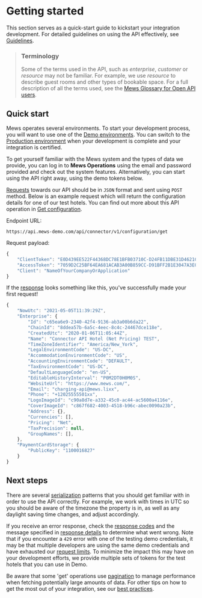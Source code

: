 # Getting started

This section serves as a quick-start guide to kickstart your integration development. For detailed guidelines on using the API effectively, see [Guidelines](../guidelines/README.md).

> ### Terminology
> Some of the terms used in the API, such as *enterprise*, *customer* or *resource* may not be familiar.
> For example, we use *resource* to describe guest rooms and other types of bookable space.
> For a full description of all the terms used, see the [Mews Glossary for Open API users](https://help.mews.com/s/article/Mews-Glossary-for-Open-API-users?language=en_US).

## Quick start

Mews operates several environments. To start your development process, you will want to use one of the [Demo environments](../guidelines/environments.md#demo-environments). You can switch to the [Production environment](../guidelines/environments.md#production-environment) when your development is complete and your integration is certified.

To get yourself familiar with the Mews system and the types of data we provide, you can log in to __Mews Operations__ using the email and password provided and check out the system features. Alternatively, you can start using the API right away, using the demo tokens below.

[Requests](../guidelines/requests.md) towards our API should be in `JSON` format and sent using `POST` method. Below is an example request which will return the configuration details for one of our test hotels. You can find out more about this API operation in [Get configuration](../operations/configuration.md#get-configuration).

Endpoint URL:

`https://api.mews-demo.com/api/connector/v1/configuration/get`

Request payload:
```javascript
{
    "ClientToken": "E0D439EE522F44368DC78E1BFB03710C-D24FB11DBE31D4621C4817E028D9E1D",
    "AccessToken": "7059D2C25BF64EA681ACAB3A00B859CC-D91BFF2B1E3047A3E0DEC1D57BE1382",
    "Client": "NameOfYourCompanyOrApplication"
}
```

If the [response](../guidelines/responses.md) looks something like this, you've successfully made your first request!
```javascript
{
    "NowUtc": "2021-05-05T11:39:29Z",
    "Enterprise": {
        "Id": "c65ea6e9-2340-42f4-9136-ab3a00b6da22",
        "ChainId": "8ddea57b-6a5c-4eec-8c4c-24467dce118e",
        "CreatedUtc": "2020-01-06T11:05:44Z",
        "Name": "Connector API Hotel (Net Pricing) TEST",
        "TimeZoneIdentifier": "America/New_York",
        "LegalEnvironmentCode": "US-DC",
        "AccommodationEnvironmentCode": "US",
        "AccountingEnvironmentCode": "DEFAULT",
        "TaxEnvironmentCode": "US-DC",
        "DefaultLanguageCode": "en-US",
        "EditableHistoryInterval": "P0M2DT0H0M0S",
        "WebsiteUrl": "https://www.mews.com/",
        "Email": "charging-api@mews.lixx",
        "Phone": "+12025555501xx",
        "LogoImageId": "c90a8d7e-a332-45c0-ac44-ac5600a4116e",
        "CoverImageId": "c867f682-4003-4518-b96c-abec0090a23b",
        "Address": {},
        "Currencies": [],
        "Pricing": "Net",
        "TaxPrecision": null,
        "GroupNames": [],
    },
    "PaymentCardStorage": {
        "PublicKey": "1100016827"
    }
}
```

## Next steps

There are several [serialization](../guidelines/serialization.md) patterns that you should get familiar with in order to use the API correctly. For example, we work with times in UTC so you should be aware of the timezone the property is in, as well as any daylight saving time changes, and adjust accordingly.

If you receive an error response, check the [response codes](../guidelines/responses.md#response-codes) and the message specified in [response details](../guidelines/responses.md#response-details) to determine what went wrong.
Note that if you encounter a `429` error with one of the testing demo credentials, it may be that multiple developers are using the same demo credentials and have exhausted our [request limits](../guidelines/requests.md#request-limits).
To minimize the impact this may have on your development efforts, we provide multiple sets of tokens for the test hotels that you can use in Demo.

Be aware that some 'get' operations use [pagination](../guidelines/pagination.md) to manage performance when fetching potentially large amounts of data. For other tips on how to get the most out of your integration, see our [best practices](../guidelines/best-practices.md).
